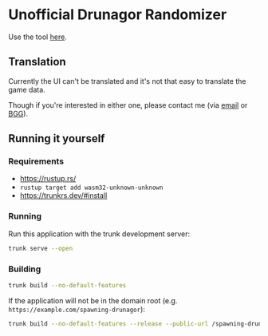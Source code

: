 # Unofficial Drunagor Randomizer

Use the tool [here](https://alexkazik.github.io/spawning-drunagor/).

## Translation

Currently the UI can't be translated and it's not that easy to translate the game data.

Though if you're interested in either one, please contact me
(via [email](mailto:spawning-drunagor+4575@tx0.eu) or [BGG](https://boardgamegeek.com/geekmail/compose?touser=txnull)).

## Running it yourself

### Requirements

- https://rustup.rs/
- `rustup target add wasm32-unknown-unknown`
- https://trunkrs.dev/#install

### Running

Run this application with the trunk development server:

```bash
trunk serve --open
```

### Building

```bash
trunk build --no-default-features
```

If the application will not be in the domain root (e.g. `https://example.com/spawning-drunagor`):

```bash
trunk build --no-default-features --release --public-url /spawning-drunagor
```
